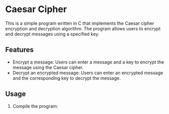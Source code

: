 # Caesar Cipher
This is a simple program written in C that implements the Caesar cipher encryption and decryption algorithm. The program allows users to encrypt and decrypt messages using a specified key.

## Features
- Encrypt a message: Users can enter a message and a key to encrypt the message using the Caesar cipher.
- Decrypt an encrypted message: Users can enter an encrypted message and the corresponding key to decrypt the message.

## Usage
1. Compile the program:
